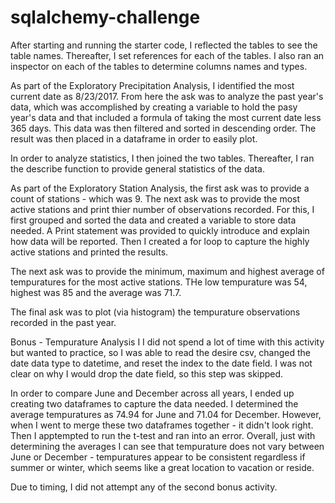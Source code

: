 # sqlalchemy-challenge

After starting and running the starter code, I reflected the tables to see the table names.  Thereafter, I set references for each of the tables.  I also ran an inspector on each of the tables to determine columns names and types.   

As part of the Exploratory Precipitation Analysis, I identified the most current date as 8/23/2017.  From here the ask was to analyze the past year's data, which was accomplished by creating a variable to hold the pasy year's data and that included a formula of taking the most current date less 365 days.  This data was then filtered and sorted in descending order.  The result was then placed in a dataframe in order to easily plot. 

In order to analyze statistics, I then joined the two tables.  Thereafter, I ran the describe function to provide general statistics of the data.  

As part of the Exploratory Station Analysis, the first ask was to provide a count of stations - which was 9. The next ask was to provide the most active stations and print thier number of observations recorded.  For this, I first grouped and sorted the data and created a variable to store data needed.  A Print statement was provided to quickly introduce and explain how data will be reported.  Then I created a for loop to capture the highly active stations and printed the results.

The next ask was to provide the minimum, maximum and highest average of tempuratures for the most active stations.  THe low tempurature was 54, highest was 85 and the average was 71.7.

The final ask was to plot (via histogram) the tempurature observations recorded in the past year.

Bonus - Tempurature Analysis I
I did not spend a lot of time with this activity but wanted to practice, so I was able to read the desire csv, changed the date data type to datetime, and reset the index to the date field.  I was not clear on why I would drop the date field, so this step was skipped.  

In order to compare June and December across all years, I ended up creating two dataframes to capture the data needed.  I determined the average tempuratures as 74.94 for June and 71.04 for December.  However, when I went to merge these two dataframes together - it didn't look right.  Then I apptempted to run the t-test and ran into an error.  Overall, just with determining the averages I can see that tempurature does not vary between June or December - tempuratures appear to be consistent regardless if summer or winter, which seems like a great location to vacation or reside.

Due to timing, I did not attempt any of the second bonus activity.


